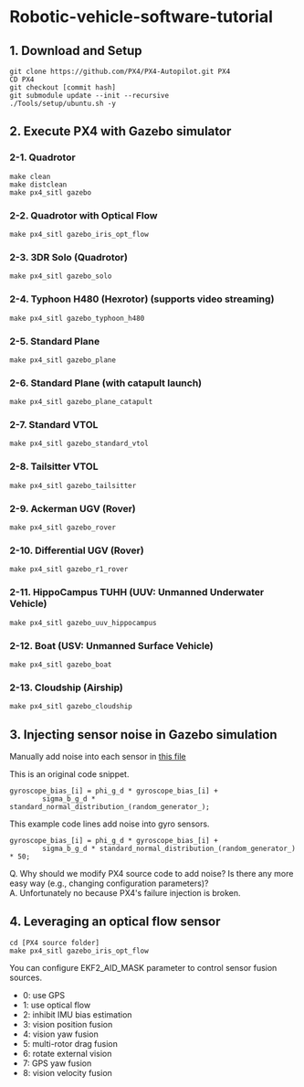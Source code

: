 # Robotic-vehicle-software-tutorial

## 1. Download and Setup
```
git clone https://github.com/PX4/PX4-Autopilot.git PX4
CD PX4
git checkout [commit hash]
git submodule update --init --recursive
./Tools/setup/ubuntu.sh -y
```

## 2. Execute PX4 with Gazebo simulator
### 2-1. Quadrotor	
```
make clean
make distclean
make px4_sitl gazebo
```

### 2-2. Quadrotor with Optical Flow	
```
make px4_sitl gazebo_iris_opt_flow
```

### 2-3. 3DR Solo (Quadrotor)	
```
make px4_sitl gazebo_solo
```

### 2-4. Typhoon H480 (Hexrotor) (supports video streaming)	
```
make px4_sitl gazebo_typhoon_h480
```

### 2-5. Standard Plane	
```
make px4_sitl gazebo_plane
```

### 2-6. Standard Plane (with catapult launch)	
```
make px4_sitl gazebo_plane_catapult
```

### 2-7. Standard VTOL	
```
make px4_sitl gazebo_standard_vtol
```

### 2-8. Tailsitter VTOL	
```
make px4_sitl gazebo_tailsitter
```

### 2-9. Ackerman UGV (Rover)	
```
make px4_sitl gazebo_rover
```

### 2-10. Differential UGV (Rover)	
```
make px4_sitl gazebo_r1_rover
```

### 2-11. HippoCampus TUHH (UUV: Unmanned Underwater Vehicle)	
```
make px4_sitl gazebo_uuv_hippocampus
```

### 2-12. Boat (USV: Unmanned Surface Vehicle)	
```
make px4_sitl gazebo_boat
```

### 2-13. Cloudship (Airship)	
```
make px4_sitl gazebo_cloudship
```

## 3. Injecting sensor noise in Gazebo simulation

Manually add noise into each sensor in <a href="https://github.com/PX4/PX4-SITL_gazebo/blob/5610c3fb441a2f3babc8ad7a63c8c4ce3e40abfa/src/gazebo_imu_plugin.cpp#L187" target="_blank">this file</a>

This is an original code snippet. 
```
gyroscope_bias_[i] = phi_g_d * gyroscope_bias_[i] +
        sigma_b_g_d * standard_normal_distribution_(random_generator_);
```
This example code lines add noise into gyro sensors.
```
gyroscope_bias_[i] = phi_g_d * gyroscope_bias_[i] +
        sigma_b_g_d * standard_normal_distribution_(random_generator_) * 50;
```

Q. Why should we modify PX4 source code to add noise? Is there any more easy way (e.g., changing configuration parameters)?<br>
A. Unfortunately no because PX4's failure injection is broken. <br>

## 4. Leveraging an optical flow sensor
```
cd [PX4 source folder]
make px4_sitl gazebo_iris_opt_flow
```
You can configure EKF2_AID_MASK parameter to control sensor fusion sources. <br>
- 0: use GPS
- 1: use optical flow
- 2: inhibit IMU bias estimation
- 3: vision position fusion
- 4: vision yaw fusion
- 5: multi-rotor drag fusion
- 6: rotate external vision
- 7: GPS yaw fusion
- 8: vision velocity fusion
